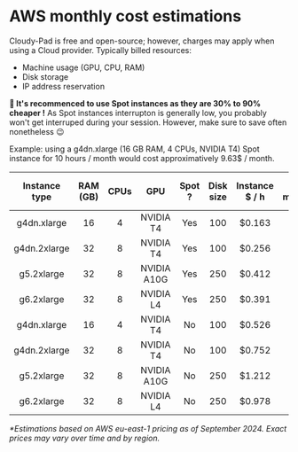 # AWS monthly cost estimations

Cloudy-Pad is free and open-source; however, charges may apply when using a Cloud provider. Typically billed resources:
- Machine usage (GPU, CPU, RAM)
- Disk storage
- IP address reservation

**💸 It's recommenced to use Spot instances as they are 30% to 90% cheaper !** As Spot instances interrupton is generally low, you probably won't get interruped during your session. However, make sure to save often nonetheless 😉

Example: using a g4dn.xlarge (16 GB RAM, 4 CPUs, NVIDIA T4) Spot instance for 10 hours / month would cost approximatively 9.63$ / month. 

| Instance type | RAM (GB) | CPUs |     GPU     | Spot ? | Disk size | Instance $ / h | h /  month | Compute $ / month | Disk / month $ | Total $ / month |
|:-------------:|:--------:|:----:|:-----------:|:------:|:---------:|:--------------:|:----------:|:-----------------:|:--------------:|:---------------:|
|  g4dn.xlarge  |    16    |   4  |  NVIDIA T4  |   Yes  |    100    |     $0.163     |     10     |       $1.63       |      $8.00     |      $9.63      |
|  g4dn.2xlarge |    32    |   8  |  NVIDIA T4  |   Yes  |    100    |     $0.256     |     30     |       $7.67       |      $8.00     |      $15.67     |
|   g5.2xlarge  |    32    |   8  | NVIDIA A10G |   Yes  |    250    |     $0.412     |     30     |       $12.36      |     $20.00     |      $32.36     |
|   g6.2xlarge  |    32    |   8  |  NVIDIA L4  |   Yes  |    250    |     $0.391     |     30     |       $11.73      |     $20.00     |      $31.73     |
|  g4dn.xlarge  |    16    |   4  |  NVIDIA T4  |   No   |    100    |     $0.526     |     10     |       $5.26       |      $8.00     |      $13.26     |
|  g4dn.2xlarge |    32    |   8  |  NVIDIA T4  |   No   |    100    |     $0.752     |     30     |       $22.56      |      $8.00     |      $30.56     |
|   g5.2xlarge  |    32    |   8  | NVIDIA A10G |   No   |    250    |     $1.212     |     30     |       $36.36      |     $20.00     |      $56.36     |
|   g6.2xlarge  |    32    |   8  |  NVIDIA L4  |   No   |    250    |     $0.978     |     30     |       $29.33      |     $20.00     |      $49.33     |

_*Estimations based on AWS eu-east-1 pricing as of September 2024. Exact prices may vary over time and by region._
